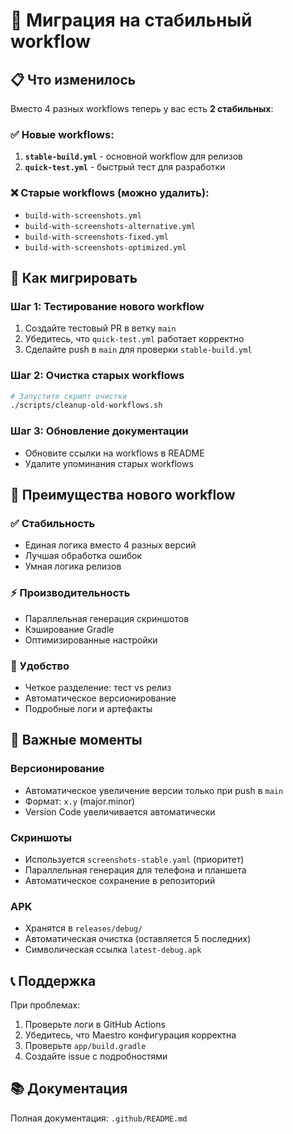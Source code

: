 # 🚀 Миграция на стабильный workflow

## 📋 Что изменилось

Вместо 4 разных workflows теперь у вас есть **2 стабильных**:

### ✅ Новые workflows:
1. **`stable-build.yml`** - основной workflow для релизов
2. **`quick-test.yml`** - быстрый тест для разработки

### ❌ Старые workflows (можно удалить):
- `build-with-screenshots.yml`
- `build-with-screenshots-alternative.yml`
- `build-with-screenshots-fixed.yml`
- `build-with-screenshots-optimized.yml`

## 🔄 Как мигрировать

### Шаг 1: Тестирование нового workflow
1. Создайте тестовый PR в ветку `main`
2. Убедитесь, что `quick-test.yml` работает корректно
3. Сделайте push в `main` для проверки `stable-build.yml`

### Шаг 2: Очистка старых workflows
```bash
# Запустите скрипт очистки
./scripts/cleanup-old-workflows.sh
```

### Шаг 3: Обновление документации
- Обновите ссылки на workflows в README
- Удалите упоминания старых workflows

## 🎯 Преимущества нового workflow

### ✅ Стабильность
- Единая логика вместо 4 разных версий
- Лучшая обработка ошибок
- Умная логика релизов

### ⚡ Производительность
- Параллельная генерация скриншотов
- Кэширование Gradle
- Оптимизированные настройки

### 🔧 Удобство
- Четкое разделение: тест vs релиз
- Автоматическое версионирование
- Подробные логи и артефакты

## 🚨 Важные моменты

### Версионирование
- Автоматическое увеличение версии только при push в `main`
- Формат: `x.y` (major.minor)
- Version Code увеличивается автоматически

### Скриншоты
- Используется `screenshots-stable.yaml` (приоритет)
- Параллельная генерация для телефона и планшета
- Автоматическое сохранение в репозиторий

### APK
- Хранятся в `releases/debug/`
- Автоматическая очистка (оставляется 5 последних)
- Символическая ссылка `latest-debug.apk`

## 📞 Поддержка

При проблемах:
1. Проверьте логи в GitHub Actions
2. Убедитесь, что Maestro конфигурация корректна
3. Проверьте `app/build.gradle`
4. Создайте issue с подробностями

## 📚 Документация

Полная документация: `.github/README.md`